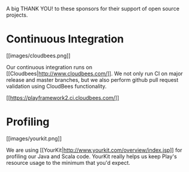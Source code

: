 A big THANK YOU! to these sponsors for their support of open source projects.

# Continuous Integration

[[images/cloudbees.png]]

Our continuous integration runs on [[Cloudbees|http://www.cloudbees.com/]]. We not only run CI on major release and master branches, but we also perform github pull request validation using CloudBees functionality.

[[https://playframework2.ci.cloudbees.com/]]

# Profiling

[[images/yourkit.png]]

We are using [[YourKit|http://www.yourkit.com/overview/index.jsp]] for profiling our Java and Scala code. YourKit really helps us keep Play's resource usage to the minimum that you'd expect.